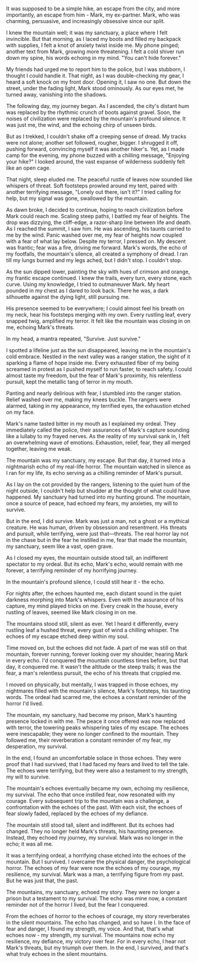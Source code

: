 It was supposed to be a simple hike, an escape from the city, and more importantly, an escape from him - Mark, my ex-partner. Mark, who was charming, persuasive, and increasingly obsessive since our split.  
  
I knew the mountain well; it was my sanctuary, a place where I felt invincible. But that morning, as I laced my boots and filled my backpack with supplies, I felt a knot of anxiety twist inside me. My phone pinged; another text from Mark, growing more threatening. I felt a cold shiver run down my spine, his words echoing in my mind. "You can't hide forever."  
  
My friends had urged me to report him to the police, but I was stubborn, I thought I could handle it. That night, as I was double-checking my gear, I heard a soft knock on my front door. Opening it, I saw no one. But down the street, under the fading light, Mark stood ominously. As our eyes met, he turned away, vanishing into the shadows.  
  
The following day, my journey began. As I ascended, the city's distant hum was replaced by the rhythmic crunch of boots against gravel. Soon, the noises of civilization were replaced by the mountain's profound silence. It was just me, the wind, and the echoing chirp of unseen birds.  
  
But as I trekked, I couldn't shake off a creeping sense of dread. My tracks were not alone; another set followed, rougher, bigger. I shrugged it off, pushing forward, convincing myself it was another hiker's. Yet, as I made camp for the evening, my phone buzzed with a chilling message, "Enjoying your hike?" I looked around, the vast expanse of wilderness suddenly felt like an open cage.  
  
That night, sleep eluded me. The peaceful rustle of leaves now sounded like whispers of threat. Soft footsteps prowled around my tent, paired with another terrifying message, "Lonely out there, isn't it?" I tried calling for help, but my signal was gone, swallowed by the mountain.  
  
As dawn broke, I decided to continue, hoping to reach civilization before Mark could reach me. Scaling steep paths, I battled my fear of heights. The drop was dizzying, the cliff-edge, a razor-sharp line between life and death. As I reached the summit, I saw him. He was ascending, his taunts carried to me by the wind. Panic washed over me, my fear of heights now coupled with a fear of what lay below. Despite my terror, I pressed on. My descent was frantic; fear was a fire, driving me forward. Mark's words, the echo of my footfalls, the mountain's silence, all created a symphony of dread. I ran till my lungs burned and my legs ached, but I didn't stop. I couldn't stop.  
  
  
As the sun dipped lower, painting the sky with hues of crimson and orange, my frantic escape continued. I knew the trails, every turn, every stone, each curve. Using my knowledge, I tried to outmaneuver Mark. My heart pounded in my chest as I dared to look back. There he was, a dark silhouette against the dying light, still pursuing me.  
  
His presence seemed to be everywhere; I could almost feel his breath on my neck, hear his footsteps merging with my own. Every rustling leaf, every snapped twig, amplified my terror. It felt like the mountain was closing in on me, echoing Mark's threats.  
  
In my head, a mantra repeated, "Survive. Just survive."  
  
I spotted a lifeline just as the sun disappeared, leaving me in the mountain's cold embrace. Nestled in the next valley was a ranger station, the sight of it sparking a flame of hope inside me. Every exhausted fiber of my being screamed in protest as I pushed myself to run faster, to reach safety. I could almost taste my freedom, but the fear of Mark's proximity, his relentless pursuit, kept the metallic tang of terror in my mouth.  
  
Panting and nearly delirious with fear, I stumbled into the ranger station. Relief washed over me, making my knees buckle. The rangers were alarmed, taking in my appearance, my terrified eyes, the exhaustion etched on my face.  
  
Mark's name tasted bitter in my mouth as I explained my ordeal. They immediately called the police, their assurances of Mark's capture sounding like a lullaby to my frayed nerves. As the reality of my survival sank in, I felt an overwhelming wave of emotions. Exhaustion, relief, fear, they all merged together, leaving me weak.  
  
The mountain was my sanctuary, my escape. But that day, it turned into a nightmarish echo of my real-life horror. The mountain watched in silence as I ran for my life, its echo serving as a chilling reminder of Mark's pursuit.  
  
As I lay on the cot provided by the rangers, listening to the quiet hum of the night outside, I couldn't help but shudder at the thought of what could have happened. My sanctuary had turned into my hunting ground. The mountain, once a source of peace, had echoed my fears, my anxieties, my will to survive.  
  
But in the end, I did survive. Mark was just a man, not a ghost or a mythical creature. He was human, driven by obsession and resentment. His threats and pursuit, while terrifying, were just that—threats. The real horror lay not in the chase but in the fear he instilled in me, fear that made the mountain, my sanctuary, seem like a vast, open grave.  
  
As I closed my eyes, the mountain outside stood tall, an indifferent spectator to my ordeal. But its echo, Mark's echo, would remain with me forever, a terrifying reminder of my horrifying journey.  
  
In the mountain's profound silence, I could still hear it - the echo.  
  
For nights after, the echoes haunted me, each distant sound in the quiet darkness morphing into Mark's whispers. Even with the assurance of his capture, my mind played tricks on me. Every creak in the house, every rustling of leaves, seemed like Mark closing in on me.  
  
The mountains stood still, silent as ever. Yet I heard it differently, every rustling leaf a hushed threat, every gust of wind a chilling whisper. The echoes of my escape etched deep within my soul.  
  
Time moved on, but the echoes did not fade. A part of me was still on that mountain, forever running, forever looking over my shoulder, hearing Mark in every echo. I'd conquered the mountain countless times before, but that day, it conquered me. It wasn't the altitude or the steep trails; it was the fear, a man's relentless pursuit, the echo of his threats that crippled me.  
  
I moved on physically, but mentally, I was trapped in those echoes, my nightmares filled with the mountain's silence, Mark's footsteps, his taunting words. The ordeal had scarred me, the echoes a constant reminder of the horror I'd lived.  
  
The mountain, my sanctuary, had become my prison, Mark's haunting presence locked in with me. The peace it once offered was now replaced with terror, the towering peaks whispering tales of my escape. The echoes were inescapable; they were no longer confined to the mountain. They followed me, their reverberation a constant reminder of my fear, my desperation, my survival.  
  
In the end, I found an uncomfortable solace in those echoes. They were proof that I had survived, that I had faced my fears and lived to tell the tale. The echoes were terrifying, but they were also a testament to my strength, my will to survive.  
  
The mountain's echoes eventually became my own, echoing my resilience, my survival. The echo that once instilled fear, now resonated with my courage. Every subsequent trip to the mountain was a challenge, a confrontation with the echoes of the past. With each visit, the echoes of fear slowly faded, replaced by the echoes of my defiance.  
  
The mountain still stood tall, silent and indifferent. But its echoes had changed. They no longer held Mark's threats, his haunting presence. Instead, they echoed my journey, my survival. Mark was no longer in the echo; it was all me.  
  
It was a terrifying ordeal, a horrifying chase etched into the echoes of the mountain. But I survived. I overcame the physical danger, the psychological horror. The echoes of my fear were now the echoes of my courage, my resilience, my survival. Mark was a man, a terrifying figure from my past. But he was just that, the past.  
  
The mountains, my sanctuary, echoed my story. They were no longer a prison but a testament to my survival. The echo was mine now, a constant reminder not of the horror I lived, but the fear I conquered.  
  
From the echoes of horror to the echoes of courage, my story reverberates in the silent mountains. The echo has changed, and so have I. In the face of fear and danger, I found my strength, my voice. And that, that's what echoes now - my strength, my survival. The mountains now echo my resilience, my defiance, my victory over fear. For in every echo, I hear not Mark's threats, but my triumph over them. In the end, I survived, and that's what truly echoes in the silent mountains.